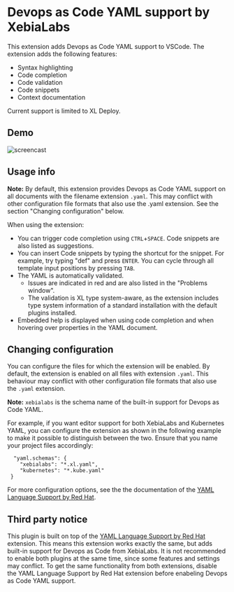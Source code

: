 
# Devops as Code YAML support by XebiaLabs

This extension adds Devops as Code YAML support to VSCode. The extension adds the following features:

* Syntax highlighting
* Code completion
* Code validation
* Code snippets
* Context documentation

Current support is limited to XL Deploy.

## Demo
![screencast](https://raw.githubusercontent.com/xebialabs/devops-as-code-vscode/master/images/demo.gif)

## Usage info

**Note:** By default, this extension provides Devops as Code YAML support on all documents with the filename extension `.yaml`. This may conflict with other configuration file formats that also use the .yaml extension. See the section "Changing configuration" below.

When using the extension:
* You can trigger code completion using `CTRL`+`SPACE`. Code snippets are also listed as suggestions.
* You can insert Code snippets by typing the shortcut for the snippet. For example, try typing "def" and press `ENTER`. You can cycle through all template input positions by pressing `TAB`.
* The YAML is automatically validated. 
	* Issues are indicated in red and are also listed in the "Problems window".
	* The validation is XL type system-aware, as the extension includes type system information of a standard installation with the default plugins installed.
* Embedded help is displayed when using code completion and when hovering over properties in the YAML document.

## Changing configuration

You can configure the files for which the extension will be enabled. By default, the extension is enabled on all files with extension `.yaml`. This behaviour may conflict with other configuration file formats that also use the `.yaml` extension. 

**Note:** `xebialabs` is the schema name of the built-in support for Devops as Code YAML.

For example, if you want editor support for both XebiaLabs and Kubernetes YAML, you can configure the extension as shown in the following example to make it possible to distinguish between the two. Ensure that you name your project files accordingly:

```
  "yaml.schemas": {
    "xebialabs": "*.xl.yaml",
    "kubernetes": "*.kube.yaml"
 }
```

For more configuration options, see the the documentation of the [YAML Language Support by Red Hat](https://marketplace.visualstudio.com/items?itemName=redhat.vscode-yaml).

## Third party notice

This plugin is built on top of the [YAML Language Support by Red Hat](https://marketplace.visualstudio.com/items?itemName=redhat.vscode-yaml) extension. This means this extension works exactly the same, but adds built-in support for Devops as Code from XebiaLabs. It is not recommended to enable both plugins at the same time, since some features and settings may conflict. To get the same functionality from both extensions, disable the YAML Language Support by Red Hat extension before enabeling Devops as Code YAML support.
